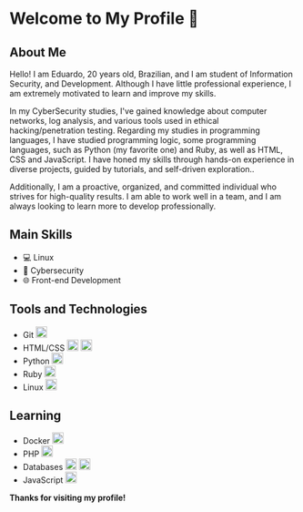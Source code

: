 # Welcome to My Profile 👋

## About Me
Hello! I am Eduardo, 20 years old, Brazilian, and I am student of Information Security, and Development. Although I have little professional experience, I am extremely motivated to learn and improve my skills.

In my CyberSecurity studies, I've gained knowledge about computer networks, log analysis, and various tools used in ethical hacking/penetration testing. Regarding my studies in programming languages, I have studied programming logic, some programming languages, such as Python (my favorite one) and Ruby, as well as HTML, CSS and JavaScript. I have honed my skills through hands-on experience in diverse projects, guided by tutorials, and self-driven exploration..

Additionally, I am a proactive, organized, and committed individual who strives for high-quality results. I am able to work well in a team, and I am always looking to learn more to develop professionally.

## Main Skills
- 💻 Linux
- 🔐 Cybersecurity
- 🌐 Front-end Development

## Tools and Technologies
- Git <img loading="lazy" src="https://cdn.jsdelivr.net/gh/devicons/devicon/icons/git/git-original.svg" width="20" height="20"/>
- HTML/CSS <img loading="lazy" src="https://cdn.jsdelivr.net/gh/devicons/devicon/icons/html5/html5-original.svg" width="20" height="20"/> <img loading="lazy" src="https://cdn.jsdelivr.net/gh/devicons/devicon/icons/css3/css3-original.svg" width="20" height="20"/>
- Python <img loading="lazy" src="https://cdn.jsdelivr.net/gh/devicons/devicon/icons/python/python-original.svg" width="20" height="20"/>
- Ruby <img loading="lazy" src="https://cdn.jsdelivr.net/gh/devicons/devicon/icons/ruby/ruby-original.svg" width="20" height="20"/>
- Linux <img src="https://cdn.jsdelivr.net/gh/devicons/devicon/icons/linux/linux-original.svg" width="20" height="20"/>
          

## Learning
- Docker <img src="https://cdn.jsdelivr.net/gh/devicons/devicon/icons/docker/docker-plain-wordmark.svg" width="20" height="20"/>
- PHP <img src="https://cdn.jsdelivr.net/gh/devicons/devicon/icons/php/php-original.svg" width="20" height="20"/>
- Databases <img src="https://cdn.jsdelivr.net/gh/devicons/devicon/icons/mysql/mysql-original-wordmark.svg" width="20" height="20" /> <img src="https://cdn.jsdelivr.net/gh/devicons/devicon/icons/postgresql/postgresql-plain-wordmark.svg" width="20" height="20" />
- JavaScript <img src="https://cdn.jsdelivr.net/gh/devicons/devicon/icons/javascript/javascript-original.svg" width="20" height="20" />



**Thanks for visiting my profile!**
